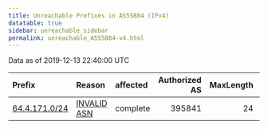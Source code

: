 ```yaml
---
title: Unreachable Prefixes in AS55884 (IPv4)
datatable: true
sidebar: unreachable_sidebar
permalink: unreachable_AS55884-v4.html
---
```


Data as of 2019-12-13 22:40:00 UTC


<div class="datatable-begin"></div>

| Prefix                                               | Reason                                                                                               | affected   |   Authorized AS |   MaxLength | Anchor                           |   unreachable /24s |
|:-----------------------------------------------------|:-----------------------------------------------------------------------------------------------------|:-----------|----------------:|------------:|:---------------------------------|-------------------:|
| [64.4.171.0/24](https://stat.ripe.net/64.4.171.0/24) | [INVALID ASN](https://rpki-validator.ripe.net/announcement-preview?asn=AS55884&prefix=64.4.171.0/24) | complete   |          395841 |          24 | [ARIN](unreachable_ARIN-v4.html) |                  1 |

<div class="datatable-end"></div>